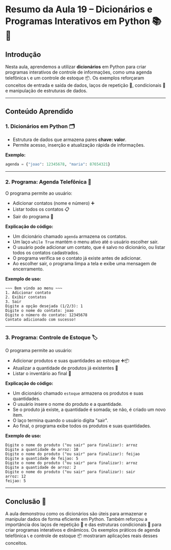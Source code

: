 # Resumo da Aula 19 – Dicionários e Programas Interativos em Python 📚🐍

## Introdução

Nesta aula, aprendemos a utilizar **dicionários** em Python para criar programas interativos de controle de informações, como uma agenda telefônica 📞 e um controle de estoque 📦. Os exemplos reforçaram conceitos de entrada e saída de dados, laços de repetição 🔁, condicionais 🔎 e manipulação de estruturas de dados.

---

## Conteúdo Aprendido

### 1. Dicionários em Python 🗂️

- Estrutura de dados que armazena pares **chave: valor**.
- Permite acesso, inserção e atualização rápida de informações.

**Exemplo:**
```python
agenda = {"joao": 12345678, "maria": 87654321}
```

---

### 2. Programa: Agenda Telefônica 📱

O programa permite ao usuário:

- Adicionar contatos (nome e número) ➕
- Listar todos os contatos 📋
- Sair do programa 🚪

**Explicação do código:**

- Um dicionário chamado `agenda` armazena os contatos.
- Um laço `while True` mantém o menu ativo até o usuário escolher sair.
- O usuário pode adicionar um contato, que é salvo no dicionário, ou listar todos os contatos cadastrados.
- O programa verifica se o contato já existe antes de adicionar.
- Ao escolher sair, o programa limpa a tela e exibe uma mensagem de encerramento.

**Exemplo de uso:**
```
~~~ Bem vindo ao menu ~~~
1. Adicionar contato
2. Exibir contatos
3. Sair
Digite a opção desejada (1/2/3): 1
Digite o nome do contato: joao
Digite o número do contato: 12345678
Contato adicionado com sucesso!
```

---

### 3. Programa: Controle de Estoque 🏷️

O programa permite ao usuário:

- Adicionar produtos e suas quantidades ao estoque ➕📦
- Atualizar a quantidade de produtos já existentes 🔄
- Listar o inventário ao final 📑

**Explicação do código:**

- Um dicionário chamado `estoque` armazena os produtos e suas quantidades.
- O usuário insere o nome do produto e a quantidade.
- Se o produto já existe, a quantidade é somada; se não, é criado um novo item.
- O laço termina quando o usuário digita "sair".
- Ao final, o programa exibe todos os produtos e suas quantidades.

**Exemplo de uso:**
```
Digite o nome do produto ("ou sair" para finalizar): arroz
Digite a quantidade de arroz: 10
Digite o nome do produto ("ou sair" para finalizar): feijao
Digite a quantidade de feijao: 5
Digite o nome do produto ("ou sair" para finalizar): arroz
Digite a quantidade de arroz: 2
Digite o nome do produto ("ou sair" para finalizar): sair
arroz: 12
feijao: 5
```

---

## Conclusão 🎯

A aula demonstrou como os dicionários são úteis para armazenar e manipular dados de forma eficiente em Python. Também reforçou a importância dos laços de repetição 🔁 e das estruturas condicionais 🔎 para criar programas interativos e dinâmicos. Os exemplos práticos de agenda telefônica 📞 e controle de estoque 📦 mostraram aplicações reais desses conceitos.